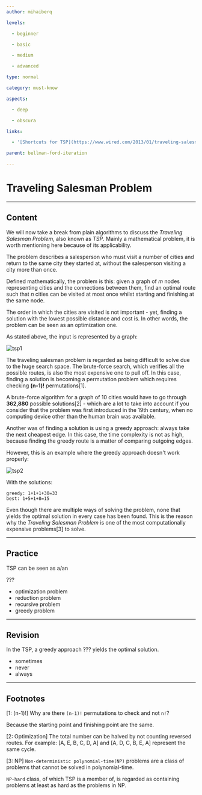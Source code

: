 ```yaml
---
author: mihaiberq

levels:

  - beginner

  - basic

  - medium

  - advanced

type: normal

category: must-know

aspects:

  - deep

  - obscura

links:

  - '[Shortcuts for TSP](https://www.wired.com/2013/01/traveling-salesman-problem/){website}'

parent: bellman-ford-iteration

---
```


# Traveling Salesman Problem

---
## Content

We will now take a break from plain algorithms to discuss the *Traveling Salesman Problem*, also known as *TSP*. Mainly a mathematical problem, it is worth mentioning here because of its applicability.

The problem describes a salesperson who must visit a number of cities and return to the same city they started at, without the salesperson visiting a city more than once.

Defined mathematically, the problem is this: given a graph of *m* nodes representing cities and the connections between them, find an optimal route such that *n* cities can be visited at most once whilst starting and finishing at the same node.

The order in which the cities are visited is not important - yet, finding a solution with the lowest possible distance and cost is. In other words, the problem can be seen as an optimization one.

As stated above, the input is represented by a graph:

![tsp1](https://img.enkipro.com/5096f531a41ebfddfcda63e3510fdd24.png)

The traveling salesman problem is regarded as being difficult to solve due to the huge search space. The brute-force search, which verifies all the possible routes, is also the most expensive one to pull off. In this case, finding a solution is becoming a permutation problem which requires checking **(n-1)!** permutations[1].

A brute-force algorithm for a graph of 10 cities would have to go through **362,880** possible solutions[2] - which are a lot to take into account if you consider that the problem was first introduced in the 19th century, when no computing device other than the human brain was available.

Another was of finding a solution is using a greedy approach: always take the next cheapest edge. In this case, the time complexity is not as high, because finding the greedy route is a matter of comparing outgoing edges.

However, this is an example where the greedy approach doesn't work properly:

![tsp2](https://img.enkipro.com/14d60cd0c7cc35c2b5c5fa466cf25c2b.png)

With the solutions:
```
greedy: 1+1+1+30=33
best: 1+5+1+8=15
```

Even though there are multiple ways of solving the problem, none that yields the optimal solution in every case has been found. This is the reason why the *Traveling Salesman Problem* is one of the most computationally expensive problems[3] to solve.

---
## Practice

TSP can be seen as a/an

???


* optimization problem
* reduction problem
* recursive problem
* greedy problem

---
## Revision

In the TSP, a greedy approach ??? yields the optimal solution.


* sometimes
* never
* always

---
## Footnotes
[1: (n-1)!]
Why are there `(n-1)!` permutations to check and not `n!`?

Because the starting point and finishing point are the same.

[2: Optimization]
The total number can be halved by not counting reversed routes. For example: [A, E, B, C, D, A] and [A, D, C, B, E, A] represent the same cycle.

[3: NP]
`Non-deterministic polynomial-time(NP)` problems are a class of problems that cannot be solved in polynomial-time.

`NP-hard` class, of which TSP is a member of, is regarded as containing problems at least as hard as the problems in NP.

